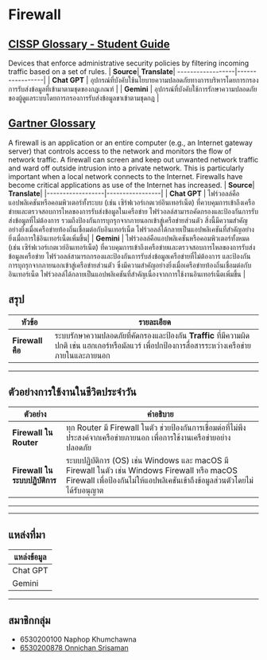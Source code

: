 # **Firewall**

## [CISSP Glossary - Student Guide](https://www.isc2.org/certifications/cissp/cissp-student-glossary)
Devices that enforce administrative security policies by filtering incoming traffic based on a set of rules.
| **Source**| **Translate**|
------------------|-----------------|
| **Chat GPT** | อุปกรณ์ที่บังคับใช้นโยบายความปลอดภัยทางการบริหารโดยการกรองการรับส่งข้อมูลที่เข้ามาตามชุดของกฎเกณฑ์ |
| **Gemini** | อุปกรณ์ที่บังคับใช้การรักษาความปลอดภัยของผู้ดูแลระบบโดยการกรองการรับส่งข้อมูลขาเข้าตามชุดกฎ |

## [Gartner Glossary](https://www.gartner.com/en/information-technology/glossary/firewall)
A firewall is an application or an entire computer (e.g., an Internet gateway server) that controls access to the network and monitors the flow of network traffic. A firewall can screen and keep out unwanted network traffic and ward off outside intrusion into a private network. This is particularly important when a local network connects to the Internet. Firewalls have become critical applications as use of the Internet has increased. 
| **Source**| **Translate**|
|------------------|-----------------|
| **Chat GPT** | ไฟร์วอลล์คือแอปพลิเคชันหรือคอมพิวเตอร์ทั้งระบบ (เช่น เซิร์ฟเวอร์เกตเวย์อินเทอร์เน็ต) ที่ควบคุมการเข้าถึงเครือข่ายและตรวจสอบการไหลของการรับส่งข้อมูลในเครือข่าย ไฟร์วอลล์สามารถคัดกรองและป้องกันการรับส่งข้อมูลที่ไม่ต้องการ รวมถึงป้องกันการบุกรุกจากภายนอกเข้าสู่เครือข่ายส่วนตัว สิ่งนี้มีความสำคัญอย่างยิ่งเมื่อเครือข่ายท้องถิ่นเชื่อมต่อกับอินเทอร์เน็ต ไฟร์วอลล์ได้กลายเป็นแอปพลิเคชันที่สำคัญอย่างยิ่งเมื่อการใช้อินเทอร์เน็ตเพิ่มขึ้น|
| **Gemini** | ไฟร์วอลล์คือแอปพลิเคชันหรือคอมพิวเตอร์ทั้งหมด (เช่น เซิร์ฟเวอร์เกตเวย์อินเทอร์เน็ต) ที่ควบคุมการเข้าถึงเครือข่ายและตรวจสอบการไหลของการรับส่งข้อมูลเครือข่าย ไฟร์วอลล์สามารถกรองและป้องกันการรับส่งข้อมูลเครือข่ายที่ไม่ต้องการ และป้องกันการบุกรุกจากภายนอกเข้าสู่เครือข่ายส่วนตัว ซึ่งมีความสำคัญอย่างยิ่งเมื่อเครือข่ายท้องถิ่นเชื่อมต่อกับอินเทอร์เน็ต ไฟร์วอลล์ได้กลายเป็นแอปพลิเคชันที่สำคัญเนื่องจากการใช้งานอินเทอร์เน็ตเพิ่มขึ้น |


## **สรุป**
| **หัวข้อ**      | **รายละเอียด** |
|------------------|-----------------|
| **Firewall คือ** | ระบบรักษาความปลอดภัยที่คัดกรองและป้องกัน **Traffic** ที่มีความผิดปกติ เช่น แฮกเกอร์หรือมัลแวร์ เพื่อปกป้องการสื่อสารระหว่างเครือข่ายภายในและภายนอก |

---

## **ตัวอย่างการใช้งานในชีวิตประจำวัน**

| **ตัวอย่าง**                 | **คำอธิบาย**                                                                                   |
|-------------------------------|-----------------------------------------------------------------------------------------------|
| **Firewall ใน Router**        | ทุก Router มี Firewall ในตัว ช่วยป้องกันการเชื่อมต่อที่ไม่พึงประสงค์จากเครือข่ายภายนอก เพื่อการใช้งานเครือข่ายอย่างปลอดภัย |
| **Firewall ในระบบปฏิบัติการ** | ระบบปฏิบัติการ (OS) เช่น Windows และ macOS มี Firewall ในตัว เช่น Windows Firewall หรือ macOS Firewall เพื่อป้องกันไม่ให้แอปพลิเคชันเข้าถึงข้อมูลส่วนตัวโดยไม่ได้รับอนุญาต |

---



---

## **แหล่งที่มา**

| **แหล่งข้อมูล** |
|------------------|
| Chat GPT         |
| Gemini           |

--- 

## **สมาชิกกลุ่ม**
- 6530200100 Naphop Khumchawna
- [6530200878 Onnichan Srisaman](https://Momojoj.github.io/firewall)
